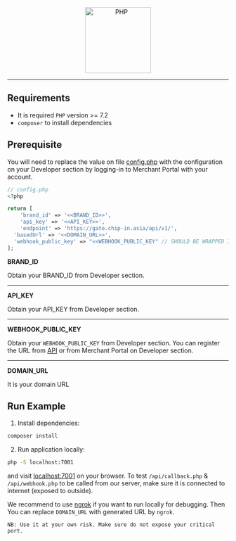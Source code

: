 <div align="center">
    <a href="https://php.net">
        <img
            alt="PHP"
            src="https://www.php.net/images/logos/new-php-logo.svg"
            width="150">
    </a>
</div>

---

## Requirements
* It is required `PHP` version >= 7.2
* `composer` to install dependencies

## Prerequisite
You will need to replace the value on file [config.php](./config.php) with the configuration on your Developer section by logging-in to Merchant Portal with your account.

```php
// config.php
<?php

return [
	'brand_id' => '<<BRAND_ID>>',
	'api_key' => '<<API_KEY>>',
	'endpoint' => 'https://gate.chip-in.asia/api/v1/',
  'basedUrl' => '<<DOMAIN_URL>>',
  'webhook_public_key' => "<<WEBHOOK_PUBLIC_KEY" // SHOULD BE WRAPPED IN DOUBLE QUOTES (")
];
```

**BRAND_ID**

Obtain your BRAND_ID from Developer section.

---
**API_KEY**

Obtain your API_KEY from Developer section.

---

**WEBHOOK_PUBLIC_KEY**

Obtain your `WEBHOOK_PUBLIC_KEY` from Developer section. You can register the URL from [API](https://developer.chip-in.asia/api) or from Merchant Portal on Developer section.

---

**DOMAIN_URL**

It is your domain URL

## Run Example
1. Install dependencies:
```bash
composer install
```

2. Run application locally:
```bash
php -S localhost:7001 
```

and visit [localhost:7001](http://localhost:7001) on your browser.
To test `/api/callback.php` & `/api/webhook.php` to be called from our server, make sure it is connected to internet (exposed to outside). 

We recommend to use [ngrok](https://ngrok.com/) if you want to run locally for debugging. Then You can replace `DOMAIN_URL` with generated URL by `ngrok`. 

`NB: Use it at your own risk. Make sure do not expose your critical port.`